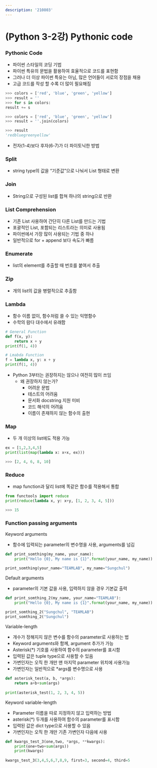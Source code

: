 ```yaml
---
description: '210803'
---
```


# \(Python 3-2강\) Pythonic code

### Pythonic Code

* 파이썬 스타일의 코딩 기법
* 파이썬 특유의 문법을 활용하여 효율적으로 코드를 표현함
* 그러나 더 이상 파이썬 특유는 아님, 많은 언어들이 서로의 장점을 채용
* 고급 코드를 작성 할 수록 더 많이 필요해짐

```python
>>> colors = ['red', 'blue', 'green', 'yellow']
>>> result = ''
>>> for s in colors:
result += s

>>> colors = ['red', 'blue', 'green', 'yellow']
>>> result = ''.join(colors)

>>> result
'redbluegreenyellow'
```

* 전자\(1-4\)보다 후자\(6-7\)가 더 파이토닉한 방법



### Split

* string type의 값을 “기준값”으로 나눠서 List 형태로 변환



### Join

* String으로 구성된 list를 합쳐 하나의 string으로 반환



### List Comprehension

* 기존 List 사용하여 간단히 다른 List를 만드는 기법
* 포괄적인 List, 포함되는 리스트라는 의미로 사용됨
* 파이썬에서 가장 많이 사용되는 기법 중 하나
* 일반적으로 for + append 보다 속도가 빠름



### Enumerate

* list의 element를 추출할 때 번호를 붙여서 추출



### Zip

* 개의 list의 값을 병렬적으로 추출함



### Lambda

* 함수 이름 없이, 함수처럼 쓸 수 있는 익명함수
* 수학의 람다 대수에서 유래함

```python
# General Function
def f(x, y):
    return x + y
print(f(1, 4))

# Lmabda Function
f = lambda x, y: x + y
print(f(1, 4))
```

* Python 3부터는 권장하지는 않으나 여전히 많이 쓰임
  * 왜 권장하지 않는가?
    * 어려운 문법
    * 테스트의 어려움
    * 문서화 docstring 지원 미비
    * 코드 해석의 어려움
    * 이름이 존재하지 않는 함수의 출현



### Map

* 두 개 이상의 list에도 적용 가능

```python
ex = [1,2,3,4,5]
print(list(map(lambda x: x+x, ex)))

>>> [2, 4, 6, 8, 10]
```

### 

### Reduce

* map function과 달리 list에 똑같은 함수를 적용해서 통합

```python
from functools import reduce
print(reduce(lambda x, y: x+y, [1, 2, 3, 4, 5]))

>>> 15
```



### Function passing arguments

Keyword arguments

* 함수에 입력되는 parameter의 변수명을 사용, arguments를 넘김

```python
def print_somthing(my_name, your_name):
    print("Hello {0}, My name is {1}".format(your_name, my_name))

print_somthing(your_name="TEAMLAB", my_name="Sungchul")
```

Default arguments

* parameter의 기본 값을 사용, 입력하지 않을 경우 기본값 출력

```python
def print_somthing_2(my_name, your_name="TEAMLAB"):
    print("Hello {0}, My name is {1}".format(your_name, my_name))
    
print_somthing_2("Sungchul", "TEAMLAB")
print_somthing_2("Sungchul")
```

Variable-length

* 개수가 정해지지 않은 변수를 함수의 parameter로 사용하는 법
* Keyword arguments와 함께, argument 추가가 가능
* Asterisk\(\*\) 기호를 사용하여 함수의 parameter를 표시함
* 입력된 값은 tuple type으로 사용할 수 있음
* 가변인자는 오직 한 개만 맨 마지막 parameter 위치에 사용가능
* 가변인자는 일반적으로 \*args를 변수명으로 사용

```python
def asterisk_test(a, b, *args):
    return a+b+sum(args)
    
print(asterisk_test(1, 2, 3, 4, 5))
```

Keyword variable-length

* Parameter 이름을 따로 지정하지 않고 입력하는 방법
* asterisk\(\*\) 두개를 사용하여 함수의 parameter를 표시함
* 입력된 값은 dict type으로 사용할 수 있음
* 가변인자는 오직 한 개만 기존 가변인자 다음에 사용

```python
def kwargs_test_3(one,two, *args, **kwargs):
    print(one+two+sum(args))
    print(kwargs)
    
kwargs_test_3(3,4,5,6,7,8,9, first=3, second=4, third=5
```

